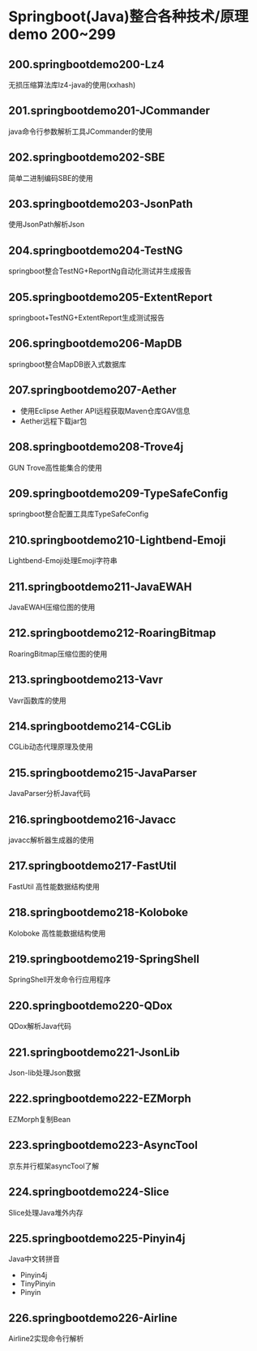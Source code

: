 # Springboot(Java)整合各种技术/原理demo 200~299
## 200.springbootdemo200-Lz4
无损压缩算法库lz4-java的使用(xxhash)

## 201.springbootdemo201-JCommander
java命令行参数解析工具JCommander的使用

## 202.springbootdemo202-SBE
简单二进制编码SBE的使用

## 203.springbootdemo203-JsonPath
使用JsonPath解析Json

## 204.springbootdemo204-TestNG
springboot整合TestNG+ReportNg自动化测试并生成报告

## 205.springbootdemo205-ExtentReport
springboot+TestNG+ExtentReport生成测试报告

## 206.springbootdemo206-MapDB
springboot整合MapDB嵌入式数据库

## 207.springbootdemo207-Aether
- 使用Eclipse Aether API远程获取Maven仓库GAV信息
- Aether远程下载jar包

## 208.springbootdemo208-Trove4j
GUN Trove高性能集合的使用

## 209.springbootdemo209-TypeSafeConfig
springboot整合配置工具库TypeSafeConfig

## 210.springbootdemo210-Lightbend-Emoji
Lightbend-Emoji处理Emoji字符串

## 211.springbootdemo211-JavaEWAH
JavaEWAH压缩位图的使用

## 212.springbootdemo212-RoaringBitmap
RoaringBitmap压缩位图的使用

## 213.springbootdemo213-Vavr
Vavr函数库的使用

## 214.springbootdemo214-CGLib
CGLib动态代理原理及使用

## 215.springbootdemo215-JavaParser
JavaParser分析Java代码

## 216.springbootdemo216-Javacc
javacc解析器生成器的使用

## 217.springbootdemo217-FastUtil
FastUtil 高性能数据结构使用

## 218.springbootdemo218-Koloboke
Koloboke 高性能数据结构使用

## 219.springbootdemo219-SpringShell
SpringShell开发命令行应用程序

## 220.springbootdemo220-QDox
QDox解析Java代码

## 221.springbootdemo221-JsonLib
Json-lib处理Json数据

## 222.springbootdemo222-EZMorph
EZMorph复制Bean

## 223.springbootdemo223-AsyncTool
京东并行框架asyncTool了解

## 224.springbootdemo224-Slice
Slice处理Java堆外内存

## 225.springbootdemo225-Pinyin4j
Java中文转拼音
- Pinyin4j
- TinyPinyin
- Pinyin

## 226.springbootdemo226-Airline
Airline2实现命令行解析
